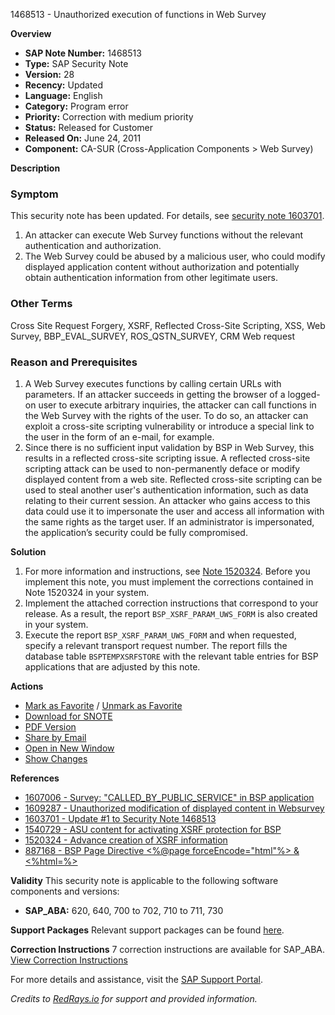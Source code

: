 1468513 - Unauthorized execution of functions in Web Survey

**Overview**
- **SAP Note Number:** 1468513
- **Type:** SAP Security Note
- **Version:** 28
- **Recency:** Updated
- **Language:** English
- **Category:** Program error
- **Priority:** Correction with medium priority
- **Status:** Released for Customer
- **Released On:** June 24, 2011
- **Component:** CA-SUR (Cross-Application Components > Web Survey)

**Description**

### Symptom
This security note has been updated. For details, see [security note 1603701](https://me.sap.com/notes/1603701).

1. An attacker can execute Web Survey functions without the relevant authentication and authorization.
2. The Web Survey could be abused by a malicious user, who could modify displayed application content without authorization and potentially obtain authentication information from other legitimate users.

### Other Terms
Cross Site Request Forgery, XSRF, Reflected Cross-Site Scripting, XSS, Web Survey, BBP_EVAL_SURVEY, ROS_QSTN_SURVEY, CRM Web request

### Reason and Prerequisites
1. A Web Survey executes functions by calling certain URLs with parameters. If an attacker succeeds in getting the browser of a logged-on user to execute arbitrary inquiries, the attacker can call functions in the Web Survey with the rights of the user. To do so, an attacker can exploit a cross-site scripting vulnerability or introduce a special link to the user in the form of an e-mail, for example.
2. Since there is no sufficient input validation by BSP in Web Survey, this results in a reflected cross-site scripting issue. A reflected cross-site scripting attack can be used to non-permanently deface or modify displayed content from a web site. Reflected cross-site scripting can be used to steal another user's authentication information, such as data relating to their current session. An attacker who gains access to this data could use it to impersonate the user and access all information with the same rights as the target user. If an administrator is impersonated, the application’s security could be fully compromised.

**Solution**
1. For more information and instructions, see [Note 1520324](https://me.sap.com/notes/1520324). Before you implement this note, you must implement the corrections contained in Note 1520324 in your system.
2. Implement the attached correction instructions that correspond to your release. As a result, the report `BSP_XSRF_PARAM_UWS_FORM` is also created in your system.
3. Execute the report `BSP_XSRF_PARAM_UWS_FORM` and when requested, specify a relevant transport request number. The report fills the database table `BSPTEMPXSRFSTORE` with the relevant table entries for BSP applications that are adjusted by this note.

**Actions**
- [Mark as Favorite](#) / [Unmark as Favorite](#)
- [Download for SNOTE](https://notesdownloads.sap.com/note/0040000008687702017)
- [PDF Version](https://userapps.support.sap.com/sap/support/sfm/notes/print/0001468513?language=en-US&token=5665D4D58B509D7B4455C94D151C0C48)
- [Share by Email](#)
- [Open in New Window](#)
- [Show Changes](https://me.sap.com/notesLatestChanges/0001468513/E/diff)

**References**
- [1607006 - Survey: "CALLED_BY_PUBLIC_SERVICE" in BSP application](https://me.sap.com/notes/1647006)
- [1609287 - Unauthorized modification of displayed content in Websurvey](https://me.sap.com/notes/1609287)
- [1603701 - Update #1 to Security Note 1468513](https://me.sap.com/notes/1603701)
- [1540729 - ASU content for activating XSRF protection for BSP](https://me.sap.com/notes/1540729)
- [1520324 - Advance creation of XSRF information](https://me.sap.com/notes/1520324)
- [887168 - BSP Page Directive <%@page forceEncode="html"%> & <%html=%>](https://me.sap.com/notes/887168)

**Validity**
This security note is applicable to the following software components and versions:
- **SAP_ABA:** 620, 640, 700 to 702, 710 to 711, 730

**Support Packages**
Relevant support packages can be found [here](https://me.sap.com/supportpackage/SAPKA62069).

**Correction Instructions**
7 correction instructions are available for SAP_ABA. [View Correction Instructions](https://me.sap.com/corrins/0001468513/44)

For more details and assistance, visit the [SAP Support Portal](https://me.sap.com/).

*Credits to [RedRays.io](https://redrays.io) for support and provided information.*